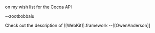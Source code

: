 on my wish list for the Cocoa API

--zootbobbalu

Check out the description of [[WebKit]].framework --[[OwenAnderson]]